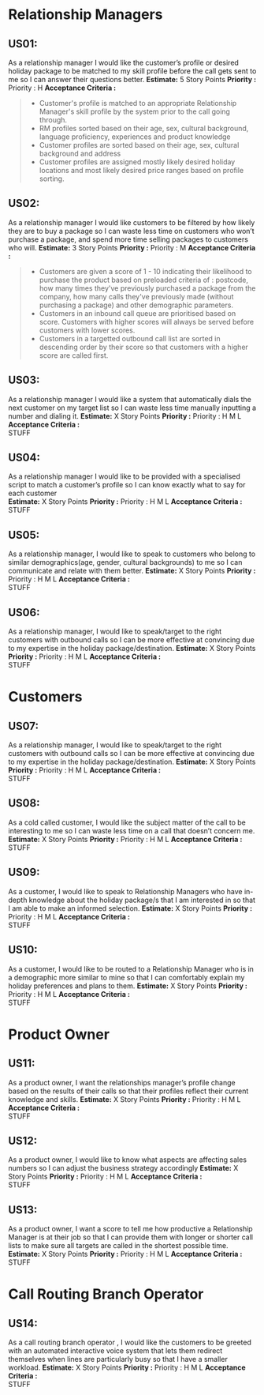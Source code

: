 # Relationship Managers 

## US01: 
As a relationship manager I would like the customer’s profile or desired holiday package to be matched to my skill profile before the call gets sent to me so I can answer their questions better.
**Estimate:** 
    5 Story Points
**Priority :** 
    Priority : H 
**Acceptance Criteria :**  
>* Customer's profile is matched to an appropriate Relationship Manager's skill profile by the system prior to the call going through.
>* RM profiles sorted based on their age, sex, cultural background, language proficiency, experiences and product knowledge
>* Customer profiles are sorted based on their age, sex, cultural background and address
>* Customer profiles are assigned mostly likely desired holiday locations and most likely desired price ranges based on profile sorting. 


## US02: 
As a relationship manager I would like customers to be filtered by how likely they are to buy a package so I can waste less time on customers who won’t purchase a package, and spend more time selling packages to customers who will. 
**Estimate:** 
     3 Story Points
**Priority :** 
    Priority : M 
**Acceptance Criteria :**  
>* Customers are given a score of 1 - 10 indicating their likelihood to purchase the product based on preloaded criteria of : postcode, how many times they've previously purchased a package from the company, how many calls they've previously made (without purchasing a package) and other demographic parameters. 
>* Customers in an inbound call queue are prioritised based on score. Customers with higher scores will always be served before customers with lower scores. 
>* Customers in a targetted outbound call list are sorted in descending order by their score so that customers with a higher score are called first. 

## US03: 
As a relationship manager I would like a system that automatically dials the next customer on my target list so I can waste less time manually inputting a number and dialing it.
**Estimate:** 
    X Story Points
**Priority :** 
    Priority : H M L 
**Acceptance Criteria :**  
    STUFF

## US04: 
As a relationship manager I would like to be provided with a specialised script to match a customer’s profile so I can know exactly what to say for each customer  
**Estimate:** 
    X Story Points
**Priority :** 
    Priority : H M L 
**Acceptance Criteria :**  
    STUFF

## US05:
As a relationship manager, I would like to speak to customers who belong to similar demographics(age, gender, cultural backgrounds)  to me so I can communicate and relate with them better. 
**Estimate:** 
    X Story Points
**Priority :** 
    Priority : H M L 
**Acceptance Criteria :**  
    STUFF

## US06:
As a relationship manager, I would like to speak/target to the right customers with outbound calls so I can be more effective at convincing due to my expertise in the holiday package/destination. 
**Estimate:** 
    X Story Points
**Priority :** 
    Priority : H M L 
**Acceptance Criteria :**  
    STUFF

# Customers

## US07:
As a relationship manager, I would like to speak/target to the right customers with outbound calls so I can be more effective at convincing due to my expertise in the holiday package/destination. 
**Estimate:** 
    X Story Points
**Priority :** 
    Priority : H M L 
**Acceptance Criteria :**  
    STUFF

## US08:
As a cold called customer, I would like the subject matter of the call to be interesting to me so I can waste less time on a call that doesn’t concern me. 
**Estimate:** 
    X Story Points
**Priority :** 
    Priority : H M L 
**Acceptance Criteria :**  
    STUFF

## US09: 
As a customer, I would like to speak to Relationship Managers who have in-depth knowledge about the holiday package/s that I am interested in so that I am able to make an informed selection. 
**Estimate:** 
    X Story Points
**Priority :** 
    Priority : H M L 
**Acceptance Criteria :**  
    STUFF

## US10:
As a customer, I would like to be routed to a Relationship Manager who is in a demographic more similar to mine so that I can comfortably explain my holiday preferences and plans to them. 
**Estimate:** 
    X Story Points
**Priority :** 
    Priority : H M L 
**Acceptance Criteria :**  
    STUFF


# Product Owner

## US11:
As a product owner, I want the relationships manager’s profile change based on the results of their calls so that their profiles reflect their current knowledge and skills. 
**Estimate:** 
    X Story Points
**Priority :** 
    Priority : H M L 
**Acceptance Criteria :**  
    STUFF

## US12: 
As a product owner, I would like to know what aspects are affecting sales numbers so I can adjust the business strategy accordingly
**Estimate:** 
    X Story Points
**Priority :** 
    Priority : H M L 
**Acceptance Criteria :**  
    STUFF

## US13:
As a product owner, I want  a score to tell me how productive a Relationship Manager is at their job so that I can provide them with longer or shorter call lists to make sure all targets are called in the shortest possible time.
**Estimate:** 
    X Story Points
**Priority :** 
    Priority : H M L 
**Acceptance Criteria :**  
    STUFF

# Call Routing Branch Operator 

## US14: 
As a call routing branch operator , I would like the customers to be greeted with an automated interactive voice system that lets them redirect themselves when lines are particularly busy so that I have a smaller workload. 
**Estimate:** 
    X Story Points
**Priority :** 
    Priority : H M L 
**Acceptance Criteria :**  
    STUFF